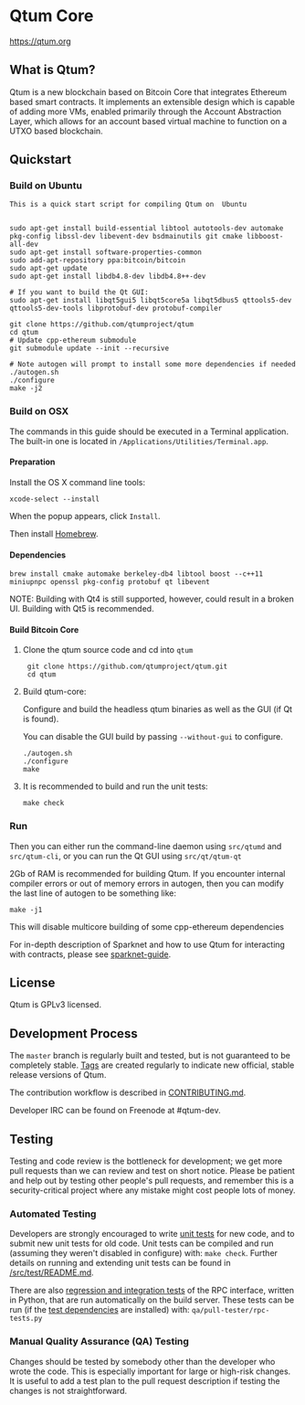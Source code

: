 Qtum Core
=========

https://qtum.org

What is Qtum?
-------------

Qtum is a new blockchain based on Bitcoin Core that integrates Ethereum based smart contracts. It implements an extensible design which is capable of adding more VMs, enabled primarily through the Account Abstraction Layer, which allows for an account based virtual machine to function on a UTXO based blockchain. 


Quickstart
----------
### Build on Ubuntu

    This is a quick start script for compiling Qtum on  Ubuntu


    sudo apt-get install build-essential libtool autotools-dev automake pkg-config libssl-dev libevent-dev bsdmainutils git cmake libboost-all-dev
    sudo apt-get install software-properties-common
    sudo add-apt-repository ppa:bitcoin/bitcoin
    sudo apt-get update
    sudo apt-get install libdb4.8-dev libdb4.8++-dev

    # If you want to build the Qt GUI:
    sudo apt-get install libqt5gui5 libqt5core5a libqt5dbus5 qttools5-dev qttools5-dev-tools libprotobuf-dev protobuf-compiler

    git clone https://github.com/qtumproject/qtum
    cd qtum
    # Update cpp-ethereum submodule
    git submodule update --init --recursive 

    # Note autogen will prompt to install some more dependencies if needed
    ./autogen.sh
    ./configure 
    make -j2

### Build on OSX

The commands in this guide should be executed in a Terminal application.
The built-in one is located in `/Applications/Utilities/Terminal.app`.

#### Preparation

Install the OS X command line tools:

`xcode-select --install`

When the popup appears, click `Install`.

Then install [Homebrew](https://brew.sh).

#### Dependencies

    brew install cmake automake berkeley-db4 libtool boost --c++11 miniupnpc openssl pkg-config protobuf qt libevent

NOTE: Building with Qt4 is still supported, however, could result in a broken UI. Building with Qt5 is recommended.

#### Build Bitcoin Core

1. Clone the qtum source code and cd into `qtum`

        git clone https://github.com/qtumproject/qtum.git
        cd qtum

2.  Build qtum-core:

    Configure and build the headless qtum binaries as well as the GUI (if Qt is found).

    You can disable the GUI build by passing `--without-gui` to configure.

        ./autogen.sh
        ./configure
        make

3.  It is recommended to build and run the unit tests:

        make check

### Run

Then you can either run the command-line daemon using `src/qtumd` and `src/qtum-cli`, or you can run the Qt GUI using `src/qt/qtum-qt`

2Gb of RAM is recommended for building Qtum. If you encounter internal compiler errors or out of memory errors in autogen, then you can modify the last line of autogen to be something like:

    make -j1

This will disable multicore building of some cpp-ethereum dependencies

For in-depth description of Sparknet and how to use Qtum for interacting with contracts, please see [sparknet-guide](doc/sparknet-guide.md).


License
-------

Qtum is GPLv3 licensed.


Development Process
-------------------

The `master` branch is regularly built and tested, but is not guaranteed to be
completely stable. [Tags](https://github.com/qtumproject/qtum/tags) are created
regularly to indicate new official, stable release versions of Qtum.

The contribution workflow is described in [CONTRIBUTING.md](CONTRIBUTING.md).

Developer IRC can be found on Freenode at #qtum-dev.

Testing
-------

Testing and code review is the bottleneck for development; we get more pull
requests than we can review and test on short notice. Please be patient and help out by testing
other people's pull requests, and remember this is a security-critical project where any mistake might cost people
lots of money.

### Automated Testing

Developers are strongly encouraged to write [unit tests](src/test/README.md) for new code, and to
submit new unit tests for old code. Unit tests can be compiled and run
(assuming they weren't disabled in configure) with: `make check`. Further details on running
and extending unit tests can be found in [/src/test/README.md](/src/test/README.md).

There are also [regression and integration tests](/qa) of the RPC interface, written
in Python, that are run automatically on the build server.
These tests can be run (if the [test dependencies](/qa) are installed) with: `qa/pull-tester/rpc-tests.py`

### Manual Quality Assurance (QA) Testing

Changes should be tested by somebody other than the developer who wrote the
code. This is especially important for large or high-risk changes. It is useful
to add a test plan to the pull request description if testing the changes is
not straightforward.

